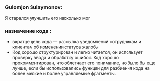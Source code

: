 
###  Gulomjon Sulaymonov:
Я старался улучшить его насколько мог
### назначение кода :
*  вкратце цель кода — рассылка уведомлений сотрудникам и клиентам об изменении статуса жалобы
* Код хорошо структурирован и легко читается,
  он использует проверку ввода и обработку ошибок.
  Код хорошо прокомментирован, что облегчает его понимание, но было бы еще лучше, если бы использовались функции для разбиения кода на более мелкие и более управляемые фрагменты.
